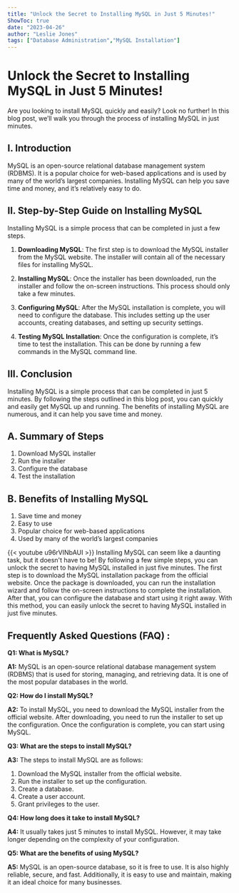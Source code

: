 ```yaml
---
title: "Unlock the Secret to Installing MySQL in Just 5 Minutes!"
ShowToc: true 
date: "2023-04-26"
author: "Leslie Jones" 
tags: ["Database Administration","MySQL Installation"]
---
```

# Unlock the Secret to Installing MySQL in Just 5 Minutes!

Are you looking to install MySQL quickly and easily? Look no further! In this blog post, we’ll walk you through the process of installing MySQL in just  minutes.

## I. Introduction 

MySQL is an open-source relational database management system (RDBMS). It is a popular choice for web-based applications and is used by many of the world’s largest companies. Installing MySQL can help you save time and money, and it’s relatively easy to do. 

## II. Step-by-Step Guide on Installing MySQL 

Installing MySQL is a simple process that can be completed in just a few steps. 

1. **Downloading MySQL**: The first step is to download the MySQL installer from the MySQL website. The installer will contain all of the necessary files for installing MySQL. 

2. **Installing MySQL**: Once the installer has been downloaded, run the installer and follow the on-screen instructions. This process should only take a few minutes. 

3. **Configuring MySQL**: After the MySQL installation is complete, you will need to configure the database. This includes setting up the user accounts, creating databases, and setting up security settings. 

4. **Testing MySQL Installation**: Once the configuration is complete, it’s time to test the installation. This can be done by running a few commands in the MySQL command line. 

## III. Conclusion 

Installing MySQL is a simple process that can be completed in just 5 minutes. By following the steps outlined in this blog post, you can quickly and easily get MySQL up and running. The benefits of installing MySQL are numerous, and it can help you save time and money. 

## A. Summary of Steps 

1. Download MySQL installer 
2. Run the installer 
3. Configure the database 
4. Test the installation 

## B. Benefits of Installing MySQL 

1. Save time and money 
2. Easy to use 
3. Popular choice for web-based applications 
4. Used by many of the world’s largest companies

{{< youtube u96rVINbAUI >}} 
Installing MySQL can seem like a daunting task, but it doesn't have to be! By following a few simple steps, you can unlock the secret to having MySQL installed in just five minutes. The first step is to download the MySQL installation package from the official website. Once the package is downloaded, you can run the installation wizard and follow the on-screen instructions to complete the installation. After that, you can configure the database and start using it right away. With this method, you can easily unlock the secret to having MySQL installed in just five minutes.

## Frequently Asked Questions (FAQ) :
**Q1: What is MySQL?**

**A1:** MySQL is an open-source relational database management system (RDBMS) that is used for storing, managing, and retrieving data. It is one of the most popular databases in the world.

**Q2: How do I install MySQL?**

**A2:** To install MySQL, you need to download the MySQL installer from the official website. After downloading, you need to run the installer to set up the configuration. Once the configuration is complete, you can start using MySQL.

**Q3: What are the steps to install MySQL?**

**A3:** The steps to install MySQL are as follows: 
1. Download the MySQL installer from the official website. 
2. Run the installer to set up the configuration. 
3. Create a database. 
4. Create a user account. 
5. Grant privileges to the user. 

**Q4: How long does it take to install MySQL?**

**A4:** It usually takes just 5 minutes to install MySQL. However, it may take longer depending on the complexity of your configuration.

**Q5: What are the benefits of using MySQL?**

**A5:** MySQL is an open-source database, so it is free to use. It is also highly reliable, secure, and fast. Additionally, it is easy to use and maintain, making it an ideal choice for many businesses.





